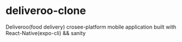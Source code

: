 # deliveroo-clone
Deliveroo(food delivery) crosee-platform mobile application built with React-Native(expo-cli) &amp;&amp; sanity

